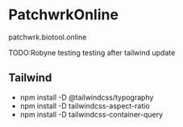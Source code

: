 # PatchwrkOnline


patchwrk.biotool.online

TODO:Robyne
testing
testing after tailwind update

## Tailwind

- npm install -D @tailwindcss/typography
- npm install -D tailwindcss-aspect-ratio
- npm install  -D tailwindcss-container-query
